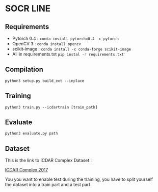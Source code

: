 # SOCR LINE

## Requirements

 - Pytorch 0.4 : ```conda install pytorch=0.4 -c pytorch```
 - OpenCV 3 : ```conda install opencv```
 - scikit-image :  ```conda install -c conda-forge scikit-image```
 - All in requirements.txt ```pip instal -r requirements.txt'```

## Compilation

```
python3 setup.py build_ext --inplace
```

## Training

```
python3 train.py --icdartrain [train_path]
```

## Evaluate

```
python3 evaluate.py path
```

## Dataset

This is the link to ICDAR Complex Dataset :

[ICDAR Complex 2017](ftp://scruffy.caa.tuwien.ac.at/staff/read/cBAD-ICDAR2017/Train%20-%20Baseline%20Competition%20-%20Complex%20Documents.zip)

You you want to enable test during the training, you have to split yourself the dataset into a train part and a test part.
